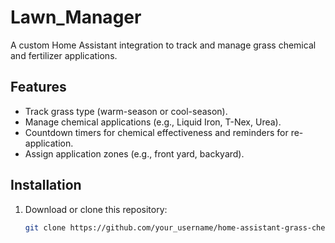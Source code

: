# Lawn_Manager

A custom Home Assistant integration to track and manage grass chemical and fertilizer applications.

## Features
- Track grass type (warm-season or cool-season).
- Manage chemical applications (e.g., Liquid Iron, T-Nex, Urea).
- Countdown timers for chemical effectiveness and reminders for re-application.
- Assign application zones (e.g., front yard, backyard).

## Installation

1. Download or clone this repository:
   ```bash
   git clone https://github.com/your_username/home-assistant-grass-chemical.git
